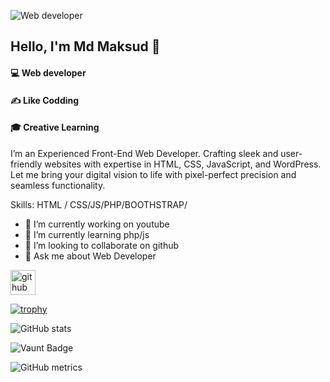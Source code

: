![Web developer](https://arturssmirnovs.github.io/github-profile-readme-generator/images/banner.png)
## Hello, I'm Md Maksud 👋
#### 💻 Web developer
#### ✍ Like Codding
#### 🎓 Creative Learning

I’m an Experienced Front-End Web Developer. Crafting sleek and user-friendly websites with expertise in HTML, CSS, JavaScript, and WordPress. Let me bring your digital vision to life with pixel-perfect precision and seamless functionality.

Skills: HTML / CSS/JS/PHP/BOOTHSTRAP/

- 🔭 I’m currently working on youtube 
- 🌱 I’m currently learning php/js 
- 👯 I’m looking to collaborate on github 
- 💬 Ask me about Web Developer 


[<img src='https://cdn.jsdelivr.net/npm/simple-icons@3.0.1/icons/github.svg' alt='github' height='40'>](https://github.com/https://github.com/Md-maksud)  

[![trophy](https://github-profile-trophy.vercel.app/?username=https://github.com/Md-maksud)](https://github.com/ryo-ma/github-profile-trophy)

![GitHub stats](https://github-readme-stats.vercel.app/api?username=https://github.com/Md-maksud&show_icons=true)  

![Vaunt Badge](https://api.vaunt.dev/v1/github/entities/https://github.com/Md-maksud/contributions?format=svg&private=false)  

![GitHub metrics](https://metrics.lecoq.io/https://github.com/Md-maksud)  

